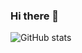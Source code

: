 ### Hi there 👋
![GitHub stats](https://github-readme-stats.vercel.app/api?username=qwenode&theme=dark&show_icons=true)

